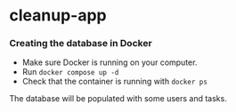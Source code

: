 # cleanup-app

### Creating the database in Docker

- Make sure Docker is running on your computer.
- Run ``docker compose up -d``
- Check that the container is running with ``docker ps``

The database will be populated with some users and tasks.

